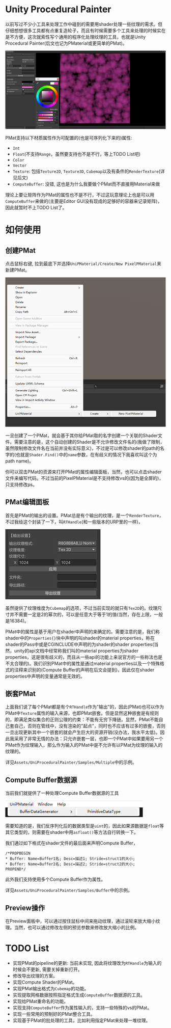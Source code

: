 # Unity Procedural Painter

以前写过不少小工具来处理工作中碰到的需要用shader处理一些纹理的需求。但仔细想想很多工具都有点重复造轮子，而且有时候需要多个工具来处理的时候实在是不方便，这次就索性写个通用的程序化处理纹理的工具，也就是Unity Procedural Painter(后文也记为PMaterial或更简单的PMat)。

<img src="Imgs/PMatSample01.png">

PMat支持以下材质属性作为可配置的(也是可序列化下来的)属性:

- `Int`
- `Float`(不支持`Range`，虽然要支持也不是不行，等上TODO List吧)
- `Color`
- `Vector`
- `Texture`: 包括`Texture2D`, `Texture3D`, `Cubemap`以及有条件的`RenderTexture`(详见后文)
- `ComputeBuffer`: 没错, 这也是为什么我要做个PMat而不直接用Material来做

理论上要让矩阵作为PMat的属性也不是不行，不过这玩意理论上也是可以用`ComputeBuffer`来做的(主要是Editor GUI没有现成的足够好的容器来记录矩阵)，因此就暂时不上TODO List了。

# 如何使用

## 创建PMat

点击鼠标右键, 拉到最底下并选择`UniPMaterial/Create/New PixelPMaterial`来新建PMat。

<img src="Imgs/PMatCreation.png">

一旦创建了一个PMat，就会基于其你给PMat取的名字创建一个关联的Shader文件。需要注意的是，这个自动创建的Shader是不允许修改文件名的(我做了限制，虽然限制修改文件名在当前并没有实际意义)，不过是可以修改shader的path的名字的(也就是`Shader.Find()`中的`name`参数，在有歧义的情况下我喜欢叫这个为path name)。

你可以双击PMat的资源来打开PMat的属性编辑面板，当然，也可以点击shader文件来编写代码。不过当前的PixelPMaterial是不支持修改vs的(因为是全屏的)，只支持修改ps。

## PMat编辑面板

首先是PMat的输出的设置。PMat总是有个输出的纹理，是一个`RenderTexture`，不过我给这个封装了一下，叫`RTHandle`(和一些版本的URP里的一样)，

<img src="Imgs/PMatOutputSetting.png">

虽然提供了纹理维度为`Cubemap`的选项，不过当前实现的就只有`Tex2D`的。纹理尺寸并不需要一定是2的幂次的，可以是任意大于等于1的值(当然，存在上限，一般是16384)。

PMat中的属性是基于用户在shader中声明的来确定的。需要注意的是，我们称shader中的`Properties{}`块中声明的叫shader的material properties，称在shader的Pass中或是CGINCLUDE中声明的为shader的shader properties(当然，unity的api文档中经常称我们叫的material properties为shader properties，这是很有歧义的，而且从一些api的功能上来说官方的一些称法也是不太合理的)。我们识别PMat中的属性是通过material properties以及一个特殊格式的注释来识别的(Compute Buffer的声明在后文会提到)，因此仅在shader properties中声明的变量通常是无效的。

## 嵌套PMat

上面我们说了每个PMat都是有个`RTHandle`作为"输出"的，因此(PMat)也可以作为PMat中`Texture`属性的输入来源，也即PMat嵌套。但是显然这种嵌套是有规则的，即满足类似集合的正则公理的约束：不能有无穷下降链。显然，PMat不能自己套自己，否则在管线中，没有渲染的"起点"，同时也不应该有过多的嵌套，否则一旦出现更新其中一个嵌套的就会产生巨大的资源开销(没办法，我水平太低)。因此我采用了非常无情的办法：只允许嵌套一层，也即一个PMat中如果要用另一个PMat作为纹理输入，那么作为输入的PMat中是不允许有以PMat为纹理的输入的纹理的。

详见`Assets/UniProceduralPainter/Samples/Multiple`中的示例。

## Compute Buffer数据源

当前我们就提供了一种处理Compute Buffer数据源的工具

<img src="Imgs/PMatBufferDataGenerator.png">

需要知道的是，我们反序列化后的数据类型是`uint`的，因此如果源数据是`float`等其它类型的，则需要在shader中用`asfloat()`等方法自行转换一下。

我们通过如下格式在shader文件的最后面来声明Compute Buffer，

```
/*PROPBEGIN
* Buffer: Name=Buffer1名; Desc=描述1; Stride=struct1的大小;
* Buffer: Name=Buffer2名; Desc=描述2; Stride=struct2的大小;
PROPEND*/
```

此外我们支持使用多个Compute Buffer作为属性。

详见`Assets/UniProceduralPainter/Samples/Buffer`中的示例。

## Preview操作

在Preview面板中，可以通过按住鼠标中间来拖动纹理，通过滚轮来放大缩小纹理。当然，也可以通过修改左侧的预览参数来修改放大缩小的比例。



# TODO List

- 实现PMat的pipeline的更新: 当前未实现, 因此将纹理改为`RTHandle`为输入的时候会不更新, 需要关掉重新打开。
- 修改导出纹理的方案。
- 实现Compute Shader的PMat。
- 实现PMat输出格式为`Cubemap`的功能。
- 实现提取网格数据按照指定格式生成`ComputeBuffer`数据源的工具。
- 实现给PMat重命名的功能。
- 实现支持`ComputeBuffer`作为属性输入的，支持一些特殊的vs的PMat。
- 实现一些常用的预制好的PMat整合工具。
- 实现基于PMat的批处理的工具，比如利用指定PMat来处理一堆纹理。
